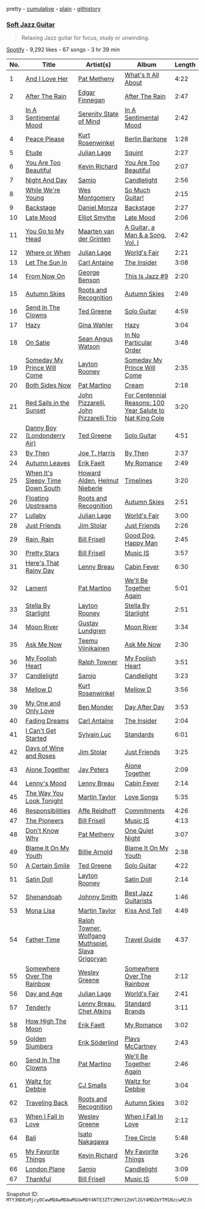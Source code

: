 pretty - [cumulative](/playlists/cumulative/37i9dQZF1DWYY963019MQr.md) - [plain](/playlists/plain/37i9dQZF1DWYY963019MQr) - [githistory](https://github.githistory.xyz/mackorone/spotify-playlist-archive/blob/main/playlists/plain/37i9dQZF1DWYY963019MQr)

### [Soft Jazz Guitar](https://open.spotify.com/playlist/37i9dQZF1DWYY963019MQr)

> Relaxing Jazz guitar for focus, study or unwinding.

[Spotify](https://open.spotify.com/user/spotify) - 9,292 likes - 67 songs - 3 hr 39 min

| No. | Title | Artist(s) | Album | Length |
|---|---|---|---|---|
| 1 | [And I Love Her](https://open.spotify.com/track/6ITNRagpLcw79jH8gkiyBS) | [Pat Metheny](https://open.spotify.com/artist/3t58jfUhoMLYVO14XaUFLA) | [What's It All About](https://open.spotify.com/album/1PFk7YXdSPenmhnsy85qN0) | 4:22 |
| 2 | [After The Rain](https://open.spotify.com/track/5VLNiOFRm9ZtMojrjS5faz) | [Edgar Finnegan](https://open.spotify.com/artist/15iw6gErDKXlPsa961xmHK) | [After The Rain](https://open.spotify.com/album/5IJekJTt2i6tL1BQDO3odQ) | 2:47 |
| 3 | [In A Sentimental Mood](https://open.spotify.com/track/5TYsSSP6PIVJgFY91Pr8ZA) | [Serenity State of Mind](https://open.spotify.com/artist/4fyOziQW8idDGt8352pAEZ) | [In A Sentimental Mood](https://open.spotify.com/album/5asv3J7FzUV8nHAZj5wJ8y) | 2:42 |
| 4 | [Peace Please](https://open.spotify.com/track/3ff3uqKr2Yqx6nIXH6ZvMC) | [Kurt Rosenwinkel](https://open.spotify.com/artist/253GMpCNwx1TJtASNAeDoP) | [Berlin Baritone](https://open.spotify.com/album/2UMdzyw84wCz3gKJtDVNhZ) | 1:28 |
| 5 | [Etude](https://open.spotify.com/track/4qIluUXW2uoi0tafnAtQUb) | [Julian Lage](https://open.spotify.com/artist/2TSuAchdgVzsAa9wDK1IeT) | [Squint](https://open.spotify.com/album/4eomOt6YKFtZhFPyoSwrSC) | 2:27 |
| 6 | [You Are Too Beautiful](https://open.spotify.com/track/4Z21YnfFOk7DCoRmSDsbDE) | [Kevin Richard](https://open.spotify.com/artist/0rH3yL76S15p46AsE3jQL8) | [You Are Too Beautiful](https://open.spotify.com/album/321bjucXAq72mVgASyC5eT) | 2:07 |
| 7 | [Night And Day](https://open.spotify.com/track/39ZjNUQtrNnAFImdzxfwNa) | [Samio](https://open.spotify.com/artist/0kYSqcF80y3iL7leXg9Gt7) | [Candlelight](https://open.spotify.com/album/3tsZCGdzSDK4ertVgrndhh) | 2:56 |
| 8 | [While We're Young](https://open.spotify.com/track/6TYTG0Y8dZZHP8EluhrXel) | [Wes Montgomery](https://open.spotify.com/artist/03YhcM6fxypfwckPCQV8pQ) | [So Much Guitar!](https://open.spotify.com/album/1sTp3ReToGw9Ds3ScQG6RD) | 2:15 |
| 9 | [Backstage](https://open.spotify.com/track/5fkhwXNw3xWy7IrGDhBDB6) | [Daniel Monza](https://open.spotify.com/artist/4cM9QbsCEUCRRm7RocSczP) | [Backstage](https://open.spotify.com/album/6FIJRZtL0Sca4b93q4RJXv) | 2:27 |
| 10 | [Late Mood](https://open.spotify.com/track/4F5frv4DMz1X4sXRSdmCtX) | [Elliot Smythe](https://open.spotify.com/artist/5dGebAKGhbbbPCAZKxpoFc) | [Late Mood](https://open.spotify.com/album/3zFeTY3jdzKcVkYEE6E2fK) | 2:06 |
| 11 | [You Go to My Head](https://open.spotify.com/track/1VB3aOUzV1vkjPYCUTmdMg) | [Maarten van der Grinten](https://open.spotify.com/artist/37e1k0TyFygkdwIn5paeFN) | [A Guitar, a Man & a Song, Vol\. I](https://open.spotify.com/album/44EMmTgbEmnr89sTqbnGLM) | 2:42 |
| 12 | [Where or When](https://open.spotify.com/track/1VuheeJ6lNwZ9nO5FB4aqM) | [Julian Lage](https://open.spotify.com/artist/2TSuAchdgVzsAa9wDK1IeT) | [World's Fair](https://open.spotify.com/album/1YlIUjf2RiZfLzvK7Db7mi) | 2:21 |
| 13 | [Let The Sun In](https://open.spotify.com/track/29KQzb30YTBDxE47rfaPMO) | [Carl Antaine](https://open.spotify.com/artist/5KXf7KzCn3CFeB3hRvHvqc) | [The Insider](https://open.spotify.com/album/791J5RIlG4Eptun25ffYtX) | 3:08 |
| 14 | [From Now On](https://open.spotify.com/track/1Qu7rDnLl6yAIQy4c9cJoO) | [George Benson](https://open.spotify.com/artist/4N8BwYTEC6XqykGvXXlmfv) | [This Is Jazz \#9](https://open.spotify.com/album/2D2myh79CK6dKYUEIfMVsB) | 2:20 |
| 15 | [Autumn Skies](https://open.spotify.com/track/1xHI2bJ5Lb9zjA2uNvVndM) | [Roots and Recognition](https://open.spotify.com/artist/0pcVy4l3REi7JxDbLrZ37L) | [Autumn Skies](https://open.spotify.com/album/1kgfE8meNls51OZ8Tmv602) | 2:49 |
| 16 | [Send In The Clowns](https://open.spotify.com/track/6Raz653SzfvRokSgYg9yxY) | [Ted Greene](https://open.spotify.com/artist/5GPOtnbe7RBHBUur5OzpO3) | [Solo Guitar](https://open.spotify.com/album/7fSp1R10Hsbtcfa3tvRdDX) | 4:59 |
| 17 | [Hazy](https://open.spotify.com/track/687knmd9df9s6TRLzRVEOZ) | [Gina Wahler](https://open.spotify.com/artist/2qYWM0svFgRslCfVj36xcC) | [Hazy](https://open.spotify.com/album/45XVtdfgbmjIOEl3lLZhc2) | 3:04 |
| 18 | [On Satie](https://open.spotify.com/track/4FLaCrEr1DnVyprizWg3XF) | [Sean Angus Watson](https://open.spotify.com/artist/2kiSeGQsztzTrVXlIZOoBn) | [In No Particular Order](https://open.spotify.com/album/6Il6mppb7MylqEi5S3S3mK) | 3:48 |
| 19 | [Someday My Prince Will Come](https://open.spotify.com/track/3WoSrYUi2UoF321UCXE6UO) | [Layton Rooney](https://open.spotify.com/artist/37m6uzbF7zcPAeVlD9bNy9) | [Someday My Prince Will Come](https://open.spotify.com/album/3me7OLET9zLwToQ2TOk5yh) | 2:35 |
| 20 | [Both Sides Now](https://open.spotify.com/track/7Meqm9jgQXhh08vdnbrvfY) | [Pat Martino](https://open.spotify.com/artist/4DlMMgnldzX6OkCskmeGKz) | [Cream](https://open.spotify.com/album/6R8qLTLbNFxzfBoavYUCXy) | 2:18 |
| 21 | [Red Sails in the Sunset](https://open.spotify.com/track/04ri8jkQTdZu3zu8ZbKZE8) | [John Pizzarelli](https://open.spotify.com/artist/5Yc3oYPNlABAj17eZiNJqf), [John Pizzarelli Trio](https://open.spotify.com/artist/11elWakIc74gxcI5tftMKc) | [For Centennial Reasons: 100 Year Salute to Nat King Cole](https://open.spotify.com/album/0w7OS1dHGc86hVVuVC5y0S) | 3:20 |
| 22 | [Danny Boy \(Londonderry Air\)](https://open.spotify.com/track/1vhdWXJNjlsgaSRdSpqsYh) | [Ted Greene](https://open.spotify.com/artist/5GPOtnbe7RBHBUur5OzpO3) | [Solo Guitar](https://open.spotify.com/album/7fSp1R10Hsbtcfa3tvRdDX) | 4:51 |
| 23 | [By Then](https://open.spotify.com/track/4UoKhh4KjZfFhbNh1EuyKv) | [Joe T\. Harris](https://open.spotify.com/artist/4iE2uZjQBe6KKF49DtFcD3) | [By Then](https://open.spotify.com/album/4um3mquSODjjiVy2KESC86) | 2:37 |
| 24 | [Autumn Leaves](https://open.spotify.com/track/609aYx7tX9W22UwKaH7CRK) | [Erik Faelt](https://open.spotify.com/artist/1ML8LCQGl0s8S4IECHztk1) | [My Romance](https://open.spotify.com/album/08n5jSurl6yZPKmPlwr5Ru) | 2:49 |
| 25 | [When It's Sleepy Time Down South](https://open.spotify.com/track/6AyUZf6QlPpOJLETzK9wkr) | [Howard Alden](https://open.spotify.com/artist/7sgBK9xjqtnAFTfm2SvWMR), [Helmut Nieberle](https://open.spotify.com/artist/7xDNjmM5Q34OUfblDBD1EO) | [Timelines](https://open.spotify.com/album/7rjsl9oej89UpkhFciGwFY) | 3:20 |
| 26 | [Floating Upstreams](https://open.spotify.com/track/5vhAoUrsxJZfiHQK8Tpx1y) | [Roots and Recognition](https://open.spotify.com/artist/0pcVy4l3REi7JxDbLrZ37L) | [Autumn Skies](https://open.spotify.com/album/1kgfE8meNls51OZ8Tmv602) | 2:51 |
| 27 | [Lullaby](https://open.spotify.com/track/7HScvgX9U8pdX3fD1J6HYs) | [Julian Lage](https://open.spotify.com/artist/2TSuAchdgVzsAa9wDK1IeT) | [World's Fair](https://open.spotify.com/album/1YlIUjf2RiZfLzvK7Db7mi) | 3:00 |
| 28 | [Just Friends](https://open.spotify.com/track/3tHg7ih7aOsHUSMEImsLhU) | [Jim Stolar](https://open.spotify.com/artist/5hWUYUBGBKYhVolIy0DC5O) | [Just Friends](https://open.spotify.com/album/7HTSR4JClDS0r16RrLpmKE) | 2:26 |
| 29 | [Rain, Rain](https://open.spotify.com/track/4Dvyyfa93OpZeJ3XgvS84I) | [Bill Frisell](https://open.spotify.com/artist/3SONlwqLIP2GtaMh9pLYe5) | [Good Dog, Happy Man](https://open.spotify.com/album/4ICZxA4JmNgkrjT9d30TJX) | 2:45 |
| 30 | [Pretty Stars](https://open.spotify.com/track/4iEj3gYqRBz4mSpVGEj0fY) | [Bill Frisell](https://open.spotify.com/artist/3SONlwqLIP2GtaMh9pLYe5) | [Music IS](https://open.spotify.com/album/5ngpdhJLdTnAPBV03GgOLb) | 3:57 |
| 31 | [Here's That Rainy Day](https://open.spotify.com/track/2DNS7kGX6HZY4L64nStAld) | [Lenny Breau](https://open.spotify.com/artist/5ZNvJC7YIhztLqxS58c1or) | [Cabin Fever](https://open.spotify.com/album/4OFna3RHjT4D2xgsrQBbXe) | 6:30 |
| 32 | [Lament](https://open.spotify.com/track/4vZhchoL2XrWUwROtCLygh) | [Pat Martino](https://open.spotify.com/artist/4DlMMgnldzX6OkCskmeGKz) | [We'll Be Together Again](https://open.spotify.com/album/0ucCtWHiorF9dyVIt9FxNL) | 5:01 |
| 33 | [Stella By Starlight](https://open.spotify.com/track/1odlIHMNi8SojfmRu1Pnj6) | [Layton Rooney](https://open.spotify.com/artist/37m6uzbF7zcPAeVlD9bNy9) | [Stella By Starlight](https://open.spotify.com/album/3MHrBUtYPA1pzK9pW2InrB) | 2:51 |
| 34 | [Moon River](https://open.spotify.com/track/7HFhaGSj1ZOsNwyDilDEGm) | [Gustav Lundgren](https://open.spotify.com/artist/2Qb6yi78O4qlvQDB5JvZKV) | [Moon River](https://open.spotify.com/album/6IC8m7kndMMCp8OkNjnjPE) | 3:34 |
| 35 | [Ask Me Now](https://open.spotify.com/track/1JRBmuvgDW9rcoJst2oJre) | [Teemu Viinikainen](https://open.spotify.com/artist/0OgaFFwXXVXsIpAaPS2EBR) | [Ask Me Now](https://open.spotify.com/album/0DBEAQOu9OhVK4BUE3tiJf) | 2:30 |
| 36 | [My Foolish Heart](https://open.spotify.com/track/3zsM3SaQiMxd3IEUeQ1L5n) | [Ralph Towner](https://open.spotify.com/artist/1tbxopipOkDjnRDfMKj535) | [My Foolish Heart](https://open.spotify.com/album/1E2MNk4Xg8YA7EBlYsuTQQ) | 3:51 |
| 37 | [Candlelight](https://open.spotify.com/track/1C57YMNutdZLFayXh2ZXHG) | [Samio](https://open.spotify.com/artist/0kYSqcF80y3iL7leXg9Gt7) | [Candlelight](https://open.spotify.com/album/3tsZCGdzSDK4ertVgrndhh) | 3:23 |
| 38 | [Mellow D](https://open.spotify.com/track/4cyKMZoxryulVelRY8Fj4G) | [Kurt Rosenwinkel](https://open.spotify.com/artist/253GMpCNwx1TJtASNAeDoP) | [Mellow D](https://open.spotify.com/album/68X7GSqcU0rRDF737X94w5) | 3:56 |
| 39 | [My One and Only Love](https://open.spotify.com/track/2WoILWgDmo0bFmGF9zRiqz) | [Ben Monder](https://open.spotify.com/artist/2CH9bD5RtnDcm9O23JByN7) | [Day After Day](https://open.spotify.com/album/4CdfhCXT7I0uvRMssXrKd4) | 3:53 |
| 40 | [Fading Dreams](https://open.spotify.com/track/7xCCrULuI3kbxF5bzYo80f) | [Carl Antaine](https://open.spotify.com/artist/5KXf7KzCn3CFeB3hRvHvqc) | [The Insider](https://open.spotify.com/album/791J5RIlG4Eptun25ffYtX) | 2:04 |
| 41 | [I Can't Get Started](https://open.spotify.com/track/60leHFGR0dqQDVShBd0dhz) | [Sylvain Luc](https://open.spotify.com/artist/2dXI8YsDDZSD3HgoNUvilF) | [Standards](https://open.spotify.com/album/7hMdnLLykOS0hLi1IaoYT9) | 6:01 |
| 42 | [Days of Wine and Roses](https://open.spotify.com/track/0A7ZVOJgVkNzMyGGzuB2Sb) | [Jim Stolar](https://open.spotify.com/artist/5hWUYUBGBKYhVolIy0DC5O) | [Just Friends](https://open.spotify.com/album/7HTSR4JClDS0r16RrLpmKE) | 3:25 |
| 43 | [Alone Together](https://open.spotify.com/track/5XcO6t7nKvdHiCa474sfiy) | [Jay Peters](https://open.spotify.com/artist/4TSsVmOkMQ992fO3eHBdBd) | [Alone Together](https://open.spotify.com/album/3OTWBZd4BN9Ul2ggs1mrGm) | 2:09 |
| 44 | [Lenny's Mood](https://open.spotify.com/track/7BPpIAd34qPhT5sHN8KwAB) | [Lenny Breau](https://open.spotify.com/artist/5ZNvJC7YIhztLqxS58c1or) | [Cabin Fever](https://open.spotify.com/album/4OFna3RHjT4D2xgsrQBbXe) | 2:14 |
| 45 | [The Way You Look Tonight](https://open.spotify.com/track/4QzkLSRHaqdAj9MYdyzf5Z) | [Martin Taylor](https://open.spotify.com/artist/3ZNRPH9WeMybGggbmNOE62) | [Love Songs](https://open.spotify.com/album/1mP0H6sPc8lEHpaBlsUw0i) | 5:35 |
| 46 | [Responsibilities](https://open.spotify.com/track/1Dx14n9PXzZ94BdZ8EUuHR) | [Affe Reidhoff](https://open.spotify.com/artist/4pqJbzXUZa8by7nb50hlN0) | [Commitments](https://open.spotify.com/album/5Hzye9VDXOIUJviuOwR4st) | 4:26 |
| 47 | [The Pioneers](https://open.spotify.com/track/6cuKQazicx5r7o5NQEp1uL) | [Bill Frisell](https://open.spotify.com/artist/3SONlwqLIP2GtaMh9pLYe5) | [Music IS](https://open.spotify.com/album/5ngpdhJLdTnAPBV03GgOLb) | 4:13 |
| 48 | [Don't Know Why](https://open.spotify.com/track/6KE4QXE06QDEn7zRFkpxdk) | [Pat Metheny](https://open.spotify.com/artist/3t58jfUhoMLYVO14XaUFLA) | [One Quiet Night](https://open.spotify.com/album/6lUW37ehhdAZNF3cJPkSpK) | 3:07 |
| 49 | [Blame It On My Youth](https://open.spotify.com/track/3L0bUhCLyWQif6u3oRtUjo) | [Billie Arnold](https://open.spotify.com/artist/3r47s3wKylwAGlM9XYoI4v) | [Blame It On My Youth](https://open.spotify.com/album/7qe6VBTIkgGfnluSwEV4jz) | 2:38 |
| 50 | [A Certain Smile](https://open.spotify.com/track/3S2CLXMqZvrikqslQ0Zca2) | [Ted Greene](https://open.spotify.com/artist/5GPOtnbe7RBHBUur5OzpO3) | [Solo Guitar](https://open.spotify.com/album/7fSp1R10Hsbtcfa3tvRdDX) | 4:22 |
| 51 | [Satin Doll](https://open.spotify.com/track/2gLre4glCEpcNC0jxQzGaX) | [Layton Rooney](https://open.spotify.com/artist/37m6uzbF7zcPAeVlD9bNy9) | [Satin Doll](https://open.spotify.com/album/6NmACvVbLu1hgvQcaFiW2V) | 2:14 |
| 52 | [Shenandoah](https://open.spotify.com/track/1jzpB4HeNMkAgb2SjJbE5B) | [Johnny Smith](https://open.spotify.com/artist/3u7Tz2oLTRPG9Cn7PcuZ2q) | [Best Jazz Guitarists](https://open.spotify.com/album/4ahmB62pU2kxrpiMvOUhjz) | 1:46 |
| 53 | [Mona Lisa](https://open.spotify.com/track/2HGbt4l6SI2QklbIL56gqJ) | [Martin Taylor](https://open.spotify.com/artist/3ZNRPH9WeMybGggbmNOE62) | [Kiss And Tell](https://open.spotify.com/album/5inAnI4fK2mZZKahLIxDGB) | 4:49 |
| 54 | [Father Time](https://open.spotify.com/track/4GuzBvxkGq1MHaeYVWO7dL) | [Ralph Towner](https://open.spotify.com/artist/1tbxopipOkDjnRDfMKj535), [Wolfgang Muthspiel](https://open.spotify.com/artist/7a7Vs88vzOcmHh4GOpUEJJ), [Slava Grigoryan](https://open.spotify.com/artist/77wkuxKkegWzlyPxnX2dtG) | [Travel Guide](https://open.spotify.com/album/5ygzx8GmxucUl8RhAU2Nua) | 4:37 |
| 55 | [Somewhere Over The Rainbow](https://open.spotify.com/track/7tOzfZjgXHqiah32IIQplt) | [Wesley Greene](https://open.spotify.com/artist/75OVR4slFIxd9YM4XPsxFF) | [Somewhere Over The Rainbow](https://open.spotify.com/album/2wtxBVqcVFR6hG5yleEKOa) | 2:12 |
| 56 | [Day and Age](https://open.spotify.com/track/6dYMhDVzfJYxlP3Hoa7ipt) | [Julian Lage](https://open.spotify.com/artist/2TSuAchdgVzsAa9wDK1IeT) | [World's Fair](https://open.spotify.com/album/1YlIUjf2RiZfLzvK7Db7mi) | 2:41 |
| 57 | [Tenderly](https://open.spotify.com/track/5wRKHllJVRtAaLmyN8tDHS) | [Lenny Breau](https://open.spotify.com/artist/5ZNvJC7YIhztLqxS58c1or), [Chet Atkins](https://open.spotify.com/artist/4dZrt8Ong5t7YYpvbfp0RU) | [Standard Brands](https://open.spotify.com/album/2XskO7sdfBIG31loR0X55e) | 3:11 |
| 58 | [How High The Moon](https://open.spotify.com/track/62feEPkgAS1dAVN6EB06PQ) | [Erik Faelt](https://open.spotify.com/artist/1ML8LCQGl0s8S4IECHztk1) | [My Romance](https://open.spotify.com/album/08n5jSurl6yZPKmPlwr5Ru) | 3:02 |
| 59 | [Golden Slumbers](https://open.spotify.com/track/553aXMKRk0Kh41QpvbuuFt) | [Erik Söderlind](https://open.spotify.com/artist/299uBqkrkdHLIcVLOUa9U6) | [Plays McCartney](https://open.spotify.com/album/7Fo8n4zfC54z0Yjgv8qVKY) | 2:43 |
| 60 | [Send In The Clowns](https://open.spotify.com/track/3kdtKIAtbPAxQvalOD7kO6) | [Pat Martino](https://open.spotify.com/artist/4DlMMgnldzX6OkCskmeGKz) | [We'll Be Together Again](https://open.spotify.com/album/0ucCtWHiorF9dyVIt9FxNL) | 2:46 |
| 61 | [Waltz for Debbie](https://open.spotify.com/track/51Nyi9QizVyl5W9WViPPBp) | [CJ Smalls](https://open.spotify.com/artist/1kU7znDIPF92VLFCg7VAq1) | [Waltz for Debbie](https://open.spotify.com/album/11Ejo3kH23ajb1h4PFsXga) | 3:04 |
| 62 | [Traveling Back](https://open.spotify.com/track/3MnJEpFl6B4PsyUcE1tstN) | [Roots and Recognition](https://open.spotify.com/artist/0pcVy4l3REi7JxDbLrZ37L) | [Autumn Skies](https://open.spotify.com/album/1kgfE8meNls51OZ8Tmv602) | 3:02 |
| 63 | [When I Fall In Love](https://open.spotify.com/track/1hsPTRZmb8mf0wZQfMAdhG) | [Wesley Greene](https://open.spotify.com/artist/75OVR4slFIxd9YM4XPsxFF) | [When I Fall In Love](https://open.spotify.com/album/1Mw304xtAcLXdPpxkcuDXF) | 2:12 |
| 64 | [Bali](https://open.spotify.com/track/0gIQviarG5RlZbvCxfpHKL) | [Isato Nakagawa](https://open.spotify.com/artist/7H7kbnGiqnG8GYDtDALthl) | [Tree Circle](https://open.spotify.com/album/6scj26E3tVRTzcBkkx5qRB) | 5:48 |
| 65 | [My Favorite Things](https://open.spotify.com/track/1lPh8cvsT4TaRZxtJ7Mcfb) | [Kevin Richard](https://open.spotify.com/artist/0rH3yL76S15p46AsE3jQL8) | [My Favorite Things](https://open.spotify.com/album/7ezSR5lXvnK7H6na0exbbt) | 3:26 |
| 66 | [London Plane](https://open.spotify.com/track/38OyAHWRjAiges8oGXng5c) | [Samio](https://open.spotify.com/artist/0kYSqcF80y3iL7leXg9Gt7) | [Candlelight](https://open.spotify.com/album/3tsZCGdzSDK4ertVgrndhh) | 3:09 |
| 67 | [Thankful](https://open.spotify.com/track/3S0H62Wg9uTe1QRZsUL4H7) | [Bill Frisell](https://open.spotify.com/artist/3SONlwqLIP2GtaMh9pLYe5) | [Music IS](https://open.spotify.com/album/5ngpdhJLdTnAPBV03GgOLb) | 5:09 |

Snapshot ID: `MTY3NDExMjcyOCwwMDAwMDAwMGUwMDY4NTE3ZTY2MmY1ZmVlZGY4MDZmYTM1NzcwM2Jh`
